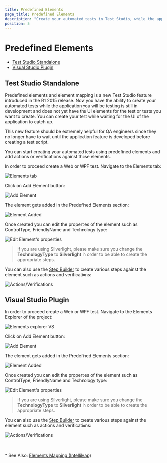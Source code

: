 ```yaml
---
title: Predefined Elements
page_title: Predefined Elements
description: "Create your automated tests in Test Studio, while the application you will be testing, is still in development and does not yet have its UI elements."
position: 5
---
```

# Predefined Elements

* [Test Studio Standalone](#test-studio-standalone)
* [Visual Studio Plugin](#visual-studio-plugin)

## Test Studio Standalone

Predefined elements and element mapping is a new Test Studio feature introduced in the R1 2015 release. Now you have the ability to create your automated tests while the application you will be testing is still in development and does not yet have the UI elements for the test or tests you want to create. You can create your test while waiting for the UI of the application to catch up.

This new feature should be extremely helpful for QA engineers since they no longer have to wait until the application feature is developed before creating a test script.

You can start creating your automated tests using predefined elements and add actions or verifications against those elements.  

In order to proceed create a Web or WPF test. Navigate to the Elements tab:

![Elements tab][1]

Click on Add Element button:

![Add Element][2]

The element gets added in the Predefined Elements section:

![Element Added][3]

Once created you can edit the properties of the element such as ControlType, FriendlyName and Technology type:

![Edit Element's properties][4]

> If you are using Silverlight, please make sure you change the **TechnologyType** to **Silverlight** in order to be able to create the appropriate steps.

You can also use the <a href="/getting-started/test-recording/step-suggestions" target="_blank">Step Builder</a> to create various steps against the element such as actions and verifications:

![Actions/Verifications][5]

## Visual Studio Plugin

In order to proceed create a Web or WPF test. Navigate to the Elements Explorer of the project:

![Elements explorer VS][16]

Click on Add Element button:

![Add Element][17]

The element gets added in the Predefined Elements section:

![Element Added][18]

Once created you can edit the properties of the element such as ControlType, FriendlyName and Technology type:

![Edit Element's properties][19]

> If you are using Silverlight, please make sure you change the **TechnologyType** to **Silverlight** in order to be able to create the appropriate steps.

You can also use the <a href="/getting-started/test-recording/step-suggestions" target="_blank">Step Builder</a> to create various steps against the element such as actions and verifications:

![Actions/Verifications][20]

<br>
<br>
* See Also: <a href="/features/elements-explorer/element-mapping" target="_blank">Elements Mapping (IntelliMap)</a>


[1]: /img/features/elements-explorer/element-mapping/fig1.png
[2]: /img/features/elements-explorer/element-mapping/fig2.png
[3]: /img/features/elements-explorer/element-mapping/fig3.png
[4]: /img/features/elements-explorer/element-mapping/fig4.png
[5]: /img/features/elements-explorer/element-mapping/fig5.png

[16]: /img/features/elements-explorer/element-mapping/fig16.png
[17]: /img/features/elements-explorer/element-mapping/fig17.png
[18]: /img/features/elements-explorer/element-mapping/fig18.png
[19]: /img/features/elements-explorer/element-mapping/fig19.png
[20]: /img/features/elements-explorer/element-mapping/fig20.png
